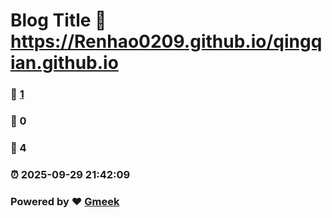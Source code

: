 # Blog Title :link: https://Renhao0209.github.io/qingqian.github.io 
### :page_facing_up: [1](https://Renhao0209.github.io/qingqian.github.io/tag.html) 
### :speech_balloon: 0 
### :hibiscus: 4 
### :alarm_clock: 2025-09-29 21:42:09 
### Powered by :heart: [Gmeek](https://github.com/Meekdai/Gmeek)
